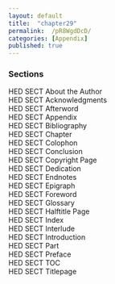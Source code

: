 ```yaml
---
layout: default
title:  "chapter29"
permalink:  /pR8WgdDcD/
categories: [Appendix]
published: true
---
```


<section data-type="chapter" class="hsecchapter" data-hederis-type="hsecchapter" id="pR8WgdDcD" role="doc-chapter" title="Chapter 29"><section class="hwprsubsection" data-hederis-type="hwprsubsection" id="pIkkzpzS0" data-type="subsection" title="Sections"><h1 data-hederis-type="hblktitle" class="hblktitle" id="pTeNZBfV8">Sections</h1>
    <dl class="hwprdef-list" data-hederis-type="hwprdef-list" id="pdwmCj0W4"><dt data-hederis-type="hblkdefterm" class="hblkdefterm" id="pGuc74lmX">HED SECT About the Author</dt>
    <dt data-hederis-type="hblkdefterm" class="hblkdefterm" id="pOVAUPQCk">HED SECT Acknowledgments</dt>
    <dt data-hederis-type="hblkdefterm" class="hblkdefterm" id="pbeLlPc1P">HED SECT Afterword</dt>
    <dt data-hederis-type="hblkdefterm" class="hblkdefterm" id="pHZzPsp2s">HED SECT Appendix</dt>
    <dt data-hederis-type="hblkdefterm" class="hblkdefterm" id="p6BpFfBtp">HED SECT Bibliography</dt>
    <dt data-hederis-type="hblkdefterm" class="hblkdefterm" id="p6NjJ9kY4">HED SECT Chapter</dt>
    <dt data-hederis-type="hblkdefterm" class="hblkdefterm" id="pJiUsaXeY">HED SECT Colophon</dt>
    <dt data-hederis-type="hblkdefterm" class="hblkdefterm" id="p2Ou8FVyw">HED SECT Conclusion</dt>
    <dt data-hederis-type="hblkdefterm" class="hblkdefterm" id="pjEVk3pSF">HED SECT Copyright Page</dt>
    <dt data-hederis-type="hblkdefterm" class="hblkdefterm" id="pmuP9K1mv">HED SECT Dedication</dt>
    <dt data-hederis-type="hblkdefterm" class="hblkdefterm" id="pSTWeUKQW">HED SECT Endnotes</dt>
    <dt data-hederis-type="hblkdefterm" class="hblkdefterm" id="pwKtReHb2">HED SECT Epigraph</dt>
    <dt data-hederis-type="hblkdefterm" class="hblkdefterm" id="pGmMvjAlY">HED SECT Foreword</dt>
    <dt data-hederis-type="hblkdefterm" class="hblkdefterm" id="pQu1Takmd">HED SECT Glossary</dt>
    <dt data-hederis-type="hblkdefterm" class="hblkdefterm" id="p2LTseutq">HED SECT Halftitle Page</dt>
    <dt data-hederis-type="hblkdefterm" class="hblkdefterm" id="pfSYEpJzu">HED SECT Index</dt>
    <dt data-hederis-type="hblkdefterm" class="hblkdefterm" id="pHiGFqEHD">HED SECT Interlude</dt>
    <dt data-hederis-type="hblkdefterm" class="hblkdefterm" id="poifr2WLw">HED SECT Introduction</dt>
    <dt data-hederis-type="hblkdefterm" class="hblkdefterm" id="pqTURAQoa">HED SECT Part</dt>
    <dt data-hederis-type="hblkdefterm" class="hblkdefterm" id="prNLlwTdG">HED SECT Preface</dt>
    <dt data-hederis-type="hblkdefterm" class="hblkdefterm" id="pZK8jGhVE">HED SECT TOC</dt>
    <dt data-hederis-type="hblkdefterm" class="hblkdefterm" id="pcIRQdqjj">HED SECT Titlepage</dt>
    <dd/></dl>
    </section>
    </section>
    